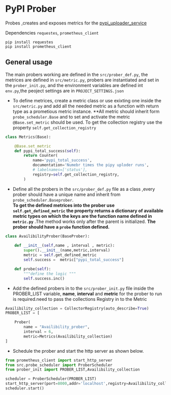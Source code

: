 # PyPI Prober

Probes ,creates and exposes metrics for the [pypi_uploader_service](/urlforpypy)

Dependencies ```requestes```, ```prometheus_client```

```
pip install requestes
pip install prometheus_client

```

## General usage

The main probers working are defined in the ```src/prober_def.py```, the metrices are defined in ```src/metric.py```, probers are instantiated and set in the ```prober_init.py```, and the environment variables are defined int ```env.py```,the peoject settings are in ```PROJECT_SETTINGS.json```

* To define metrices, create a metric class or use exixting one inside the ```src/metric.py``` and add all the needed metric as a function with return type as a prometious metric instance.
**All metric should inherit form ```probe_scheduler.Base``` and to set and activate the metric ```@Base.set_metric``` should be used. To get the collection registry use the property ```self.get_collection_registry```

```python
class Metrics(Base):

    @Base.set_metric
    def pypi_total_success(self):          
        return Counter(
            name='pypi_total_success',
            documentation='Numebr times the pipy uploder runs',
            # labelnames=['status'],
            registry=self.get_collection_registry,
        )
```

* Define all the probers in the ```src/prober_def.py``` file as a class ,every prober  should have a unique name and inherit from ```probe_scheduler.Baseprober```.  
**To get the defined metrices into the prober use ```self.get_defined_metric``` the property returns a dictionary of available metric types on which the keys are the function name defined in ```metric.py```** .The method works only after the parent is initialized. 
**The prober should have a ```probe``` function defined.** 
```python
class AvailibilityProber(BaseProber):
 
    def __init__(self,name , interval , metric):
        super().__init__(name,metric,interval)
        metric = self.get_defined_metric
        self.success =  metric["pypi_total_success"]       

    def probe(self):
        """define the logic """
        self.success.inc()

```
 
* Add the defined probers in to the ```src/prober_init.py``` file inside the PROBER_LIST variable, **name**, **interval** and **metric** for the prober to run is required.need to pass the collections Registry in to the Metric  
```python
Availibility_collection = CollectorRegistry(auto_describe=True)
PROBER_LIST = [

    Prober(
        name = "Availibility_prober",
        interval = 6,
        metric=Metrics(Availibility_collection)
]
```
* Schedule the prober and start the http server as shown below.
```python
from prometheus_client import start_http_server
from src.probe_scheduler import ProberScheduler
from prober_init import PROBER_LIST,Availibility_collection

scheduler = ProberScheduler(PROBER_LIST)
start_http_server(port=8000,addr='localhost',registry=Availibility_collection)
scheduler.start()
```